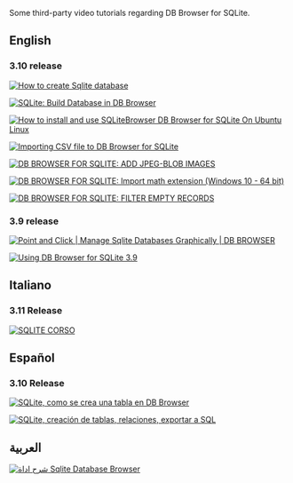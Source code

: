 Some third-party video tutorials regarding DB Browser for SQLite.

## English
### 3.10 release
[![How to create Sqlite database](http://img.youtube.com/vi/Pni6WxHFTUg/0.jpg)](http://www.youtube.com/watch?v=Pni6WxHFTUg "How to create Sqlite database")

[![SQLite: Build Database in DB Browser](http://img.youtube.com/vi/YLOZpYAYPLQ/0.jpg)](http://www.youtube.com/watch?v=YLOZpYAYPLQ "SQLite: Build Database in DB Browser")

[![How to install and use SQLiteBrowser DB Browser for SQLite On Ubuntu Linux](http://img.youtube.com/vi/YVNGUqARjHg/0.jpg)](http://www.youtube.com/watch?v=YVNGUqARjHg "How to install and use SQLiteBrowser DB Browser for SQLite On Ubuntu Linux")

[![Importing CSV file to DB Browser for SQLite](http://img.youtube.com/vi/TOqI-KiTBKU/0.jpg)](http://www.youtube.com/watch?v=TOqI-KiTBKU "Importing CSV file to DB Browser for SQLite")

[![DB BROWSER FOR SQLITE: ADD JPEG-BLOB IMAGES](http://img.youtube.com/vi/CW739mop1Nc/0.jpg)](http://www.youtube.com/watch?v=CW739mop1Nc&t=30s "DB BROWSER FOR SQLITE: ADD JPEG-BLOB IMAGES")

[![DB BROWSER FOR SQLITE: Import math extension (Windows 10 - 64 bit)
](http://img.youtube.com/vi/UDqowNoFJIo/0.jpg)](http://www.youtube.com/watch?v=UDqowNoFJIo "DB BROWSER FOR SQLITE: Import math extension (Windows 10 - 64 bit)")

[![DB BROWSER FOR SQLITE: FILTER EMPTY RECORDS](http://img.youtube.com/vi/UtP0Qg0wNpw/0.jpg)](http://www.youtube.com/watch?v=UtP0Qg0wNpw "DB BROWSER FOR SQLITE: FILTER EMPTY RECORDS")

### 3.9 release
[![Point and Click | Manage Sqlite Databases Graphically | DB BROWSER](http://img.youtube.com/vi/HneWIDGX35g/0.jpg)](https://www.youtube.com/watch?v=HneWIDGX35g "Point and Click | Manage Sqlite Databases Graphically | DB BROWSER")

[![Using DB Browser for SQLite 3.9](http://img.youtube.com/vi/2pbL7gTHMRw/0.jpg)](http://www.youtube.com/watch?v=2pbL7gTHMRw "Using DB Browser for SQLite 3.9")

## Italiano
### 3.11 Release

[![SQLITE CORSO](http://img.youtube.com/vi/yWrhxCrguy0/0.jpg)](https://www.youtube.com/watch?v=yWrhxCrguy0&list=PLaguh5H6_Ux0f49mWM8bJnnnWzJ3hknuZ "SQLITE CORSO")

## Español
### 3.10 Release
[![SQLite, como se crea una tabla en DB Browser](http://img.youtube.com/vi/wyP5Qy4s1Pk/0.jpg)](https://www.youtube.com/watch?v=wyP5Qy4s1Pk "SQLite, cómo se crea una tabla en DB Browser")

[![SQLite, creación de tablas, relaciones, exportar a SQL](http://img.youtube.com/vi/cwDV958SGRI/0.jpg)](https://www.youtube.com/watch?v=cwDV958SGRI "SQLite, creación de tablas, relaciones, exportar a SQL")

## العربية
[![شرح اداة Sqlite Database Browser](http://img.youtube.com/vi/_OTQ7wSUoOM/0.jpg)](https://www.youtube.com/watch?v=_OTQ7wSUoOM "شرح اداة Sqlite Database Browser")
